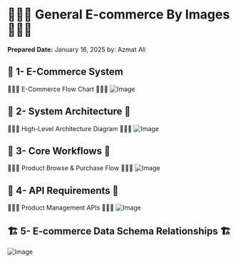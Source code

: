 

# 🌟🌟🌟 General E-commerce By Images 🌟🌟🌟 #
**Prepared Date:** January 16, 2025   by: Azmat Ali

## 📌 1-  E-Commerce System
🌟🌟🌟 E-Commerce Flow Chart 🌟🌟🌟
  ![Image](https://github.com/user-attachments/assets/41f6427d-67d3-4e4b-83ad-07fd553d3036)

## 📌 2-  System Architecture 📌
🌟🌟🌟 High-Level Architecture Diagram 🌟🌟🌟
![Image](https://github.com/user-attachments/assets/61a17dfd-d6e5-4888-aa97-afec31408768)


## 📌 3-  Core Workflows 📌
🌟🌟🌟 Product Browse & Purchase Flow 🌟🌟🌟
![Image](https://github.com/user-attachments/assets/85116b3f-9faf-437d-aa06-f0a59d2852e7)


## 📌 4-  API Requirements 📌
🌟🌟🌟 Product Management APIs 🌟🌟🌟
![Image](https://github.com/user-attachments/assets/370c90a6-b9f3-4250-bf66-cea9adc2ac2b)


## 🏗️ 5- E-commerce Data Schema Relationships 🏗️
![Image](https://github.com/user-attachments/assets/b1644e3d-97e2-41e6-aaaa-d8365aa7892c)
